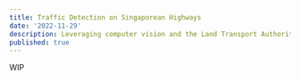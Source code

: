 ```yaml
---
title: Traffic Detection on Singaporean Highways
date: '2022-11-29'
description: Leveraging computer vision and the Land Transport Authority's traffic camera feed to automate traffic detection, prediction & analytics.
published: true
---
```


WIP
